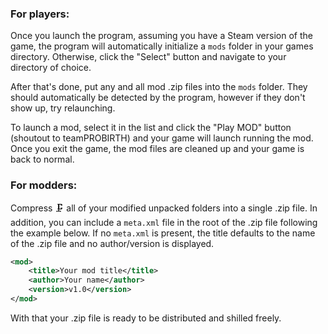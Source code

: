 ### For players:
Once you launch the program, assuming you have a Steam version of the game, the program will
automatically initialize a `mods` folder in your games directory. Otherwise, click the "Select"
button and navigate to your directory of choice.

After that's done, put any and all mod .zip files into the `mods` folder. They should automatically
be detected by the program, however if they don't show up, try relaunching.

To launch a mod, select it in the list and click the "Play MOD" button (shoutout to teamPROBIRTH)
and your game will launch running the mod. Once you exit the game, the mod files are cleaned up and
your game is back to normal.

### For modders:
Compress 🗜️ all of your modified unpacked folders into a single .zip file.
In addition, you can include a `meta.xml` file in the root of the .zip file following the example below.
If no `meta.xml` is present, the title defaults to the name of the .zip file and no author/version is displayed.
```xml
<mod>
    <title>Your mod title</title>
    <author>Your name</author>
    <version>v1.0</version>
</mod>
```

With that your .zip file is ready to be distributed and shilled freely.
